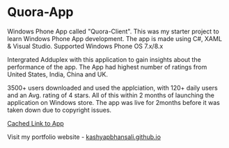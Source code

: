 # Quora-App
Windows Phone App called "Quora-Client". This was my starter project to learn  Windows Phone App development. 
The app is made using C#, XAML & Visual Studio. Supported Windows Phone OS 7.x/8.x

Intergrated Adduplex with this application to gain insights about the performance of the app. 
The App had highest number of ratings from United States, India, China and UK.

3500+ users downloaded and used the applciation, with 120+ daily users and an Avg. rating of 4 stars.
All of this within 2 months of launching the application on Windows store. 
The app was live for 2months before it was taken down due to copyright issues. 

[Cached Link to App](http://allaboutwindowsphone.com/software/content/Quora-Client.php)


Visit my portfolio website - [kashyapbhansali.github.io](https://kashyapbhansali.github.io)
